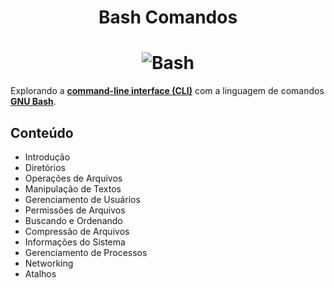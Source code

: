 <h1 align="center">Bash Comandos</h1>

<h1 align="center">
    <img alt="Bash" src="https://i.ibb.co/W5b899q/bash.png"> </br>
</h1>

Explorando a **[command-line interface (CLI)](https://en.wikipedia.org/wiki/Command-line_interface)** com a linguagem de comandos **[GNU Bash](https://en.wikipedia.org/wiki/Bash_(Unix_shell))**.

## Conteúdo

- Introdução
- Diretórios
- Operações de Arquivos
- Manipulação de Textos
- Gerenciamento de Usuários
- Permissões de Arquivos
- Buscando e Ordenando
- Compressão de Arquivos
- Informações do Sistema
- Gerenciamento de Processos
- Networking
- Atalhos